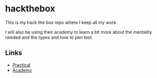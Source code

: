 # hackthebox

This is my hack the box repo where I keep all my work.

I will also be using their academy to learn a bit more about the mentality needed and the types and how to pen test.

## Links

- [Practical](./practical/README.md)
- [Academy](./academy/README.md)
